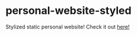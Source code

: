 # personal-website-styled
Stylized static personal website! Check it out <a href="https://erictolson.github.io/personal-website/">here!</a>
